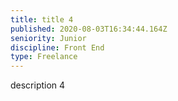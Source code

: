 ```yaml
---
title: title 4
published: 2020-08-03T16:34:44.164Z
seniority: Junior
discipline: Front End
type: Freelance
---
```

description 4
